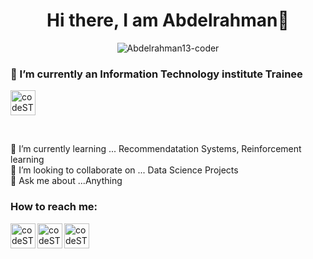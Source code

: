 
<h1 align="center">Hi there, I am Abdelrahman👋</h1>

<!--
**Abdelrahman13-coder/Abdelrahman13-coder** is a ✨ _special_ ✨ repository because its `README.md` (this file) appears on your GitHub profile.



Here are some ideas to get you started:
-->

<p align="center"> <img src="https://komarev.com/ghpvc/?username=Abdelrahman13-coder=Profile%20views&color=0e75b6&style=flat" alt="Abdelrahman13-coder" /> </p>

### 🔭 I’m currently an Information Technology institute Trainee 

[<img align="center" alt="codeSTACKr | ITI" width="40px" src="https://www.iti.gov.eg/assets/images/iti-logo.png"/>](https://www.iti.gov.eg/iti/home)

<br>

🌱 I’m currently learning ... Recommendatation Systems, Reinforcement learning
<br>
👯 I’m looking to collaborate on ... Data Science Projects
<br>
💬 Ask me about ...Anything
<br>
### How to reach me: 

[<img align="left" alt="codeSTACKr | LinkedIn" width="40px" src="https://img.icons8.com/external-justicon-flat-justicon/64/000000/external-linkedin-social-media-justicon-flat-justicon.png"/>](https://www.linkedin.com/in/abdelrahman--tarek/)

[<img align="left" alt="codeSTACKr | Kaggle" width="40px" src="https://cdn3.iconfinder.com/data/icons/logos-and-brands-adobe/512/189_Kaggle-512.png"/>](https://www.kaggle.com/abdelrahmantarek13)

[<img align="left" alt="codeSTACKr | DataCamp" width="40px" src="https://play-lh.googleusercontent.com/zIO-uuTBjFigUIswv_h9S0-wVIkno_obwannvzr7NrXbh_MXL_khqV7gEqBly6KXEi4"/>](https://app.datacamp.com/profile/abdelrahmanazim98)

<!-- 
- ⚡ Fun fact: ... 
- 😄 Pronouns: ...
-->

